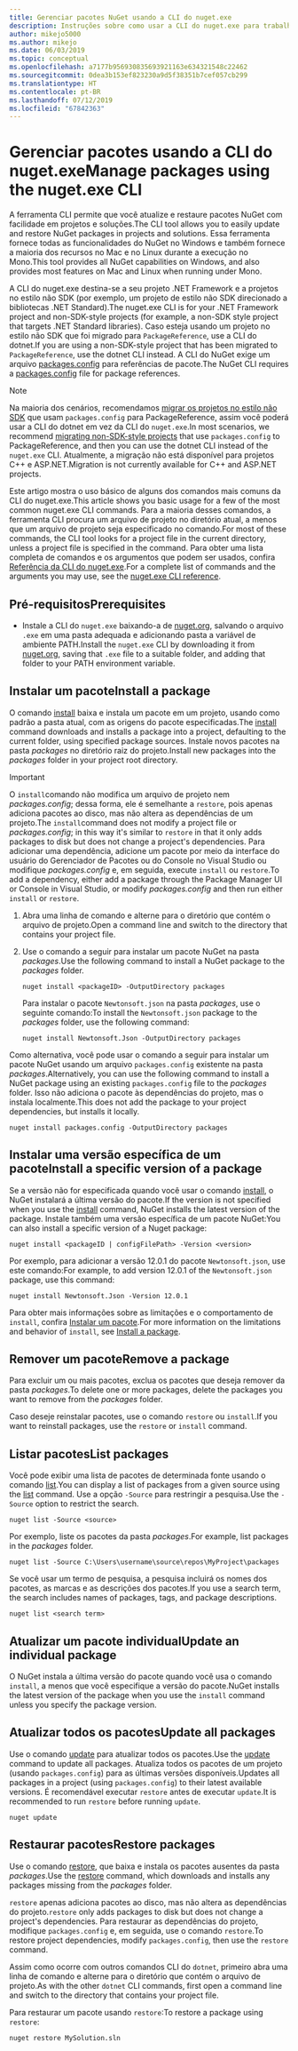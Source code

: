 ```yaml
---
title: Gerenciar pacotes NuGet usando a CLI do nuget.exe
description: Instruções sobre como usar a CLI do nuget.exe para trabalhar com pacotes NuGet.
author: mikejo5000
ms.author: mikejo
ms.date: 06/03/2019
ms.topic: conceptual
ms.openlocfilehash: a7177b956930835693921163e634321548c22462
ms.sourcegitcommit: 0dea3b153ef823230a9d5f38351b7cef057cb299
ms.translationtype: HT
ms.contentlocale: pt-BR
ms.lasthandoff: 07/12/2019
ms.locfileid: "67842363"
---
```

# <a name="manage-packages-using-the-nugetexe-cli"></a><span data-ttu-id="979cb-103">Gerenciar pacotes usando a CLI do nuget.exe</span><span class="sxs-lookup"><span data-stu-id="979cb-103">Manage packages using the nuget.exe CLI</span></span>

<span data-ttu-id="979cb-104">A ferramenta CLI permite que você atualize e restaure pacotes NuGet com facilidade em projetos e soluções.</span><span class="sxs-lookup"><span data-stu-id="979cb-104">The CLI tool allows you to easily update and restore NuGet packages in projects and solutions.</span></span> <span data-ttu-id="979cb-105">Essa ferramenta fornece todas as funcionalidades do NuGet no Windows e também fornece a maioria dos recursos no Mac e no Linux durante a execução no Mono.</span><span class="sxs-lookup"><span data-stu-id="979cb-105">This tool provides all NuGet capabilities on Windows, and also provides most features on Mac and Linux when running under Mono.</span></span>

<span data-ttu-id="979cb-106">A CLI do nuget.exe destina-se a seu projeto .NET Framework e a projetos no estilo não SDK (por exemplo, um projeto de estilo não SDK direcionado a bibliotecas .NET Standard).</span><span class="sxs-lookup"><span data-stu-id="979cb-106">The nuget.exe CLI is for your .NET Framework project and non-SDK-style projects (for example, a non-SDK style project that targets .NET Standard libraries).</span></span> <span data-ttu-id="979cb-107">Caso esteja usando um projeto no estilo não SDK que foi migrado para `PackageReference`, use a CLI do dotnet.</span><span class="sxs-lookup"><span data-stu-id="979cb-107">If you are using a non-SDK-style project that has been migrated to `PackageReference`, use the dotnet CLI instead.</span></span> <span data-ttu-id="979cb-108">A CLI do NuGet exige um arquivo [packages.config](../reference/packages-config.md) para referências de pacote.</span><span class="sxs-lookup"><span data-stu-id="979cb-108">The NuGet CLI requires a [packages.config](../reference/packages-config.md) file for package references.</span></span>

> [!NOTE]
> <span data-ttu-id="979cb-109">Na maioria dos cenários, recomendamos [migrar os projetos no estilo não SDK](../reference/migrate-packages-config-to-package-reference.md) que usam `packages.config` para PackageReference, assim você poderá usar a CLI do dotnet em vez da CLI do `nuget.exe`.</span><span class="sxs-lookup"><span data-stu-id="979cb-109">In most scenarios, we recommend [migrating non-SDK-style projects](../reference/migrate-packages-config-to-package-reference.md) that use `packages.config` to PackageReference, and then you can use the dotnet CLI instead of the `nuget.exe` CLI.</span></span> <span data-ttu-id="979cb-110">Atualmente, a migração não está disponível para projetos C++ e ASP.NET.</span><span class="sxs-lookup"><span data-stu-id="979cb-110">Migration is not currently available for C++ and ASP.NET projects.</span></span>

<span data-ttu-id="979cb-111">Este artigo mostra o uso básico de alguns dos comandos mais comuns da CLI do nuget.exe.</span><span class="sxs-lookup"><span data-stu-id="979cb-111">This article shows you basic usage for a few of the most common nuget.exe CLI commands.</span></span> <span data-ttu-id="979cb-112">Para a maioria desses comandos, a ferramenta CLI procura um arquivo de projeto no diretório atual, a menos que um arquivo de projeto seja especificado no comando.</span><span class="sxs-lookup"><span data-stu-id="979cb-112">For most of these commands, the CLI tool looks for a project file in the current directory, unless a project file is specified in the command.</span></span> <span data-ttu-id="979cb-113">Para obter uma lista completa de comandos e os argumentos que podem ser usados, confira [Referência da CLI do nuget.exe](../tools/nuget-exe-cli-reference.md).</span><span class="sxs-lookup"><span data-stu-id="979cb-113">For a complete list of commands and the arguments you may use, see the [nuget.exe CLI reference](../tools/nuget-exe-cli-reference.md).</span></span>

## <a name="prerequisites"></a><span data-ttu-id="979cb-114">Pré-requisitos</span><span class="sxs-lookup"><span data-stu-id="979cb-114">Prerequisites</span></span>

- <span data-ttu-id="979cb-115">Instale a CLI do `nuget.exe` baixando-a de [nuget.org](https://dist.nuget.org/win-x86-commandline/latest/nuget.exe), salvando o arquivo `.exe` em uma pasta adequada e adicionando pasta a variável de ambiente PATH.</span><span class="sxs-lookup"><span data-stu-id="979cb-115">Install the `nuget.exe` CLI by downloading it from [nuget.org](https://dist.nuget.org/win-x86-commandline/latest/nuget.exe), saving that `.exe` file to a suitable folder, and adding that folder to your PATH environment variable.</span></span>

## <a name="install-a-package"></a><span data-ttu-id="979cb-116">Instalar um pacote</span><span class="sxs-lookup"><span data-stu-id="979cb-116">Install a package</span></span>

<span data-ttu-id="979cb-117">O comando [install](../tools/cli-ref-install.md) baixa e instala um pacote em um projeto, usando como padrão a pasta atual, com as origens do pacote especificadas.</span><span class="sxs-lookup"><span data-stu-id="979cb-117">The [install](../tools/cli-ref-install.md) command downloads and installs a package into a project, defaulting to the current folder, using specified package sources.</span></span> <span data-ttu-id="979cb-118">Instale novos pacotes na pasta *packages* no diretório raiz do projeto.</span><span class="sxs-lookup"><span data-stu-id="979cb-118">Install new packages into the *packages* folder in your project root directory.</span></span>

> [!IMPORTANT]
> <span data-ttu-id="979cb-119">O `install`comando não modifica um arquivo de projeto nem *packages.config*; dessa forma, ele é semelhante a `restore`, pois apenas adiciona pacotes ao disco, mas não altera as dependências de um projeto.</span><span class="sxs-lookup"><span data-stu-id="979cb-119">The `install`command does not modify a project file or *packages.config*; in this way it's similar to `restore` in that it only adds packages to disk but does not change a project's dependencies.</span></span> <span data-ttu-id="979cb-120">Para adicionar uma dependência, adicione um pacote por meio da interface do usuário do Gerenciador de Pacotes ou do Console no Visual Studio ou modifique *packages.config* e, em seguida, execute `install` ou `restore`.</span><span class="sxs-lookup"><span data-stu-id="979cb-120">To add a dependency, either add a package through the Package Manager UI or Console in Visual Studio, or modify *packages.config* and then run either `install` or `restore`.</span></span>

1. <span data-ttu-id="979cb-121">Abra uma linha de comando e alterne para o diretório que contém o arquivo de projeto.</span><span class="sxs-lookup"><span data-stu-id="979cb-121">Open a command line and switch to the directory that contains your project file.</span></span>

2. <span data-ttu-id="979cb-122">Use o comando a seguir para instalar um pacote NuGet na pasta *packages*.</span><span class="sxs-lookup"><span data-stu-id="979cb-122">Use the following command to install a NuGet package to the *packages* folder.</span></span>

    ```cli
    nuget install <packageID> -OutputDirectory packages
    ```

    <span data-ttu-id="979cb-123">Para instalar o pacote `Newtonsoft.json` na pasta *packages*, use o seguinte comando:</span><span class="sxs-lookup"><span data-stu-id="979cb-123">To install the `Newtonsoft.json` package to the *packages* folder, use the following command:</span></span>

    ```cli
    nuget install Newtonsoft.Json -OutputDirectory packages
    ```

<span data-ttu-id="979cb-124">Como alternativa, você pode usar o comando a seguir para instalar um pacote NuGet usando um arquivo `packages.config` existente na pasta *packages*.</span><span class="sxs-lookup"><span data-stu-id="979cb-124">Alternatively, you can use the following command to install a NuGet package using an existing `packages.config` file to the *packages* folder.</span></span> <span data-ttu-id="979cb-125">Isso não adiciona o pacote às dependências do projeto, mas o instala localmente.</span><span class="sxs-lookup"><span data-stu-id="979cb-125">This does not add the package to your project dependencies, but installs it locally.</span></span>

```cli
nuget install packages.config -OutputDirectory packages
```

## <a name="install-a-specific-version-of-a-package"></a><span data-ttu-id="979cb-126">Instalar uma versão específica de um pacote</span><span class="sxs-lookup"><span data-stu-id="979cb-126">Install a specific version of a package</span></span>

<span data-ttu-id="979cb-127">Se a versão não for especificada quando você usar o comando [install](../tools/cli-ref-install.md), o NuGet instalará a última versão do pacote.</span><span class="sxs-lookup"><span data-stu-id="979cb-127">If the version is not specified when you use the [install](../tools/cli-ref-install.md) command, NuGet installs the latest version of the package.</span></span> <span data-ttu-id="979cb-128">Instale também uma versão específica de um pacote NuGet:</span><span class="sxs-lookup"><span data-stu-id="979cb-128">You can also install a specific version of a Nuget package:</span></span>

```cli
nuget install <packageID | configFilePath> -Version <version>
```

<span data-ttu-id="979cb-129">Por exemplo, para adicionar a versão 12.0.1 do pacote `Newtonsoft.json`, use este comando:</span><span class="sxs-lookup"><span data-stu-id="979cb-129">For example, to add version 12.0.1 of the `Newtonsoft.json` package, use this command:</span></span>

```cli
nuget install Newtonsoft.Json -Version 12.0.1
```

<span data-ttu-id="979cb-130">Para obter mais informações sobre as limitações e o comportamento de `install`, confira [Instalar um pacote](#install-a-package).</span><span class="sxs-lookup"><span data-stu-id="979cb-130">For more information on the limitations and behavior of `install`, see [Install a package](#install-a-package).</span></span>

## <a name="remove-a-package"></a><span data-ttu-id="979cb-131">Remover um pacote</span><span class="sxs-lookup"><span data-stu-id="979cb-131">Remove a package</span></span>

<span data-ttu-id="979cb-132">Para excluir um ou mais pacotes, exclua os pacotes que deseja remover da pasta *packages*.</span><span class="sxs-lookup"><span data-stu-id="979cb-132">To delete one or more packages, delete the packages you want to remove from the *packages* folder.</span></span>

<span data-ttu-id="979cb-133">Caso deseje reinstalar pacotes, use o comando `restore` ou `install`.</span><span class="sxs-lookup"><span data-stu-id="979cb-133">If you want to reinstall packages, use the `restore` or `install` command.</span></span>

## <a name="list-packages"></a><span data-ttu-id="979cb-134">Listar pacotes</span><span class="sxs-lookup"><span data-stu-id="979cb-134">List packages</span></span>

<span data-ttu-id="979cb-135">Você pode exibir uma lista de pacotes de determinada fonte usando o comando [list](../tools/cli-ref-list.md).</span><span class="sxs-lookup"><span data-stu-id="979cb-135">You can display a list of packages from a given source using the [list](../tools/cli-ref-list.md) command.</span></span> <span data-ttu-id="979cb-136">Use a opção `-Source` para restringir a pesquisa.</span><span class="sxs-lookup"><span data-stu-id="979cb-136">Use the `-Source` option to restrict the search.</span></span>

```cli
nuget list -Source <source>
```

<span data-ttu-id="979cb-137">Por exemplo, liste os pacotes da pasta *packages*.</span><span class="sxs-lookup"><span data-stu-id="979cb-137">For example, list packages in the *packages* folder.</span></span>

```cli
nuget list -Source C:\Users\username\source\repos\MyProject\packages
```

<span data-ttu-id="979cb-138">Se você usar um termo de pesquisa, a pesquisa incluirá os nomes dos pacotes, as marcas e as descrições dos pacotes.</span><span class="sxs-lookup"><span data-stu-id="979cb-138">If you use a search term, the search includes names of packages, tags, and package descriptions.</span></span>

```cli
nuget list <search term>
```

## <a name="update-an-individual-package"></a><span data-ttu-id="979cb-139">Atualizar um pacote individual</span><span class="sxs-lookup"><span data-stu-id="979cb-139">Update an individual package</span></span>

<span data-ttu-id="979cb-140">O NuGet instala a última versão do pacote quando você usa o comando `install`, a menos que você especifique a versão do pacote.</span><span class="sxs-lookup"><span data-stu-id="979cb-140">NuGet installs the latest version of the package when you use the `install` command unless you specify the package version.</span></span>

## <a name="update-all-packages"></a><span data-ttu-id="979cb-141">Atualizar todos os pacotes</span><span class="sxs-lookup"><span data-stu-id="979cb-141">Update all packages</span></span>

<span data-ttu-id="979cb-142">Use o comando [update](../tools/cli-ref-update.md) para atualizar todos os pacotes.</span><span class="sxs-lookup"><span data-stu-id="979cb-142">Use the [update](../tools/cli-ref-update.md) command to update all packages.</span></span> <span data-ttu-id="979cb-143">Atualiza todos os pacotes de um projeto (usando `packages.config`) para as últimas versões disponíveis.</span><span class="sxs-lookup"><span data-stu-id="979cb-143">Updates all packages in a project (using `packages.config`) to their latest available versions.</span></span> <span data-ttu-id="979cb-144">É recomendável executar `restore` antes de executar `update`.</span><span class="sxs-lookup"><span data-stu-id="979cb-144">It is recommended to run `restore` before running `update`.</span></span>

```cli
nuget update
```

## <a name="restore-packages"></a><span data-ttu-id="979cb-145">Restaurar pacotes</span><span class="sxs-lookup"><span data-stu-id="979cb-145">Restore packages</span></span>

<span data-ttu-id="979cb-146">Use o comando [restore](../tools/cli-ref-restore.md), que baixa e instala os pacotes ausentes da pasta *packages*.</span><span class="sxs-lookup"><span data-stu-id="979cb-146">Use the [restore](../tools/cli-ref-restore.md) command, which downloads and installs any packages missing from the *packages* folder.</span></span>

<span data-ttu-id="979cb-147">`restore` apenas adiciona pacotes ao disco, mas não altera as dependências do projeto.</span><span class="sxs-lookup"><span data-stu-id="979cb-147">`restore` only adds packages to disk but does not change a project's dependencies.</span></span> <span data-ttu-id="979cb-148">Para restaurar as dependências do projeto, modifique `packages.config` e, em seguida, use o comando `restore`.</span><span class="sxs-lookup"><span data-stu-id="979cb-148">To restore project dependencies, modify `packages.config`, then use the `restore` command.</span></span>

<span data-ttu-id="979cb-149">Assim como ocorre com outros comandos CLI do `dotnet`, primeiro abra uma linha de comando e alterne para o diretório que contém o arquivo de projeto.</span><span class="sxs-lookup"><span data-stu-id="979cb-149">As with the other `dotnet` CLI commands, first open a command line and switch to the directory that contains your project file.</span></span>

<span data-ttu-id="979cb-150">Para restaurar um pacote usando `restore`:</span><span class="sxs-lookup"><span data-stu-id="979cb-150">To restore a package using `restore`:</span></span>

```cli
nuget restore MySolution.sln
```